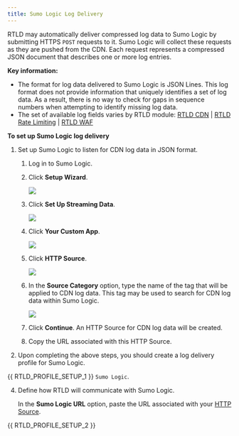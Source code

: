 ```yaml
---
title: Sumo Logic Log Delivery
---
```


RTLD may automatically deliver compressed log data to Sumo Logic by submitting HTTPS `POST` requests to it. Sumo Logic will collect these requests as they are pushed from the CDN. Each request represents a compressed JSON document that describes one or more log entries.

**Key information:**

-   The format for log data delivered to Sumo Logic is JSON Lines. This log format does not provide information that uniquely identifies a set of log data. As a result, there is no way to check for gaps in sequence numbers when attempting to identify missing log data.
-   The set of available log fields varies by RTLD module: [RTLD CDN](/applications/logs/rtld/log_fields_rtld_cdn) | [RTLD Rate Limiting](/applications/logs/rtld/log_fields_rtld_rate_limiting) | [RTLD WAF](/applications/logs/rtld/log_fields_rtld_waf)

**To set up Sumo Logic log delivery**

1.  Set up Sumo Logic to listen for CDN log data in JSON format.
    
    1.  Log in to Sumo Logic.
    2.  Click **Setup Wizard**.
        
        ![](/images/v7/logs/sumo-logic-1.png)
        
    3.  Click **Set Up Streaming Data**.
        
        ![](/images/v7/logs/sumo-logic-2.png?width=500)
        
    4.  Click **Your Custom App**.
        
        ![](/images/v7/logs/sumo-logic-3.png)

        <a id="http-source" />

    5.  Click **HTTP Source**.
        
        ![](/images/v7/logs/sumo-logic-4.png?width=500)
        
    6.  In the **Source Category** option, type the name of the tag that will be applied to CDN log data. This tag may be used to search for CDN log data within Sumo Logic.
        
        ![](/images/v7/logs/sumo-logic-5.png)
        
    7.  Click **Continue**. An HTTP Source for CDN log data will be created.
    8.  Copy the URL associated with this HTTP Source.

2.  Upon completing the above steps, you should create a log delivery profile for Sumo Logic.

{{ RTLD_PROFILE_SETUP_1 }} `Sumo Logic`.

4.  Define how RTLD will communicate with Sumo Logic.

    In the **Sumo Logic URL** option, paste the URL associated with your [HTTP Source](#http-source).

{{ RTLD_PROFILE_SETUP_2 }}
